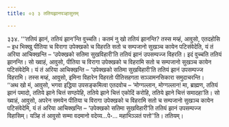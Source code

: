 ```yaml
---
title: ०३ ३ ततियझानपञ्हासुत्तम्

---
```


३३४. ‘‘‘ततियं झानं, ततियं झान’न्ति वुच्चति। कतमं नु खो ततियं झानन्ति? तस्स मय्हं, आवुसो, एतदहोसि – इध भिक्खु पीतिया च विरागा उपेक्खको च विहरति सतो च सम्पजानो सुखञ्च कायेन पटिसंवेदेति, यं तं अरिया आचिक्खन्ति – ‘उपेक्खको सतिमा सुखविहारी’ति ततियं झानं उपसम्पज्ज विहरति। इदं वुच्चति ततियं झानन्ति। सो ख्वाहं, आवुसो, पीतिया च विरागा उपेक्खको च विहरामि सतो च सम्पजानो सुखञ्च कायेन पटिसंवेदेमि। यं तं अरिया आचिक्खन्ति – ‘उपेक्खको सतिमा सुखविहारी’ति ततियं झानं उपसम्पज्ज विहरामि। तस्स मय्हं, आवुसो, इमिना विहारेन विहरतो पीतिसहगता सञ्ञामनसिकारा समुदाचरन्ति।  
‘‘अथ खो मं, आवुसो, भगवा इद्धिया उपसङ्कमित्वा एतदवोच – ‘मोग्गल्लान, मोग्गल्लान! मा, ब्राह्मण, ततियं झानं पमादो, ततिये झाने चित्तं सण्ठपेहि, ततिये झाने चित्तं एकोदिं करोहि, ततिये झाने चित्तं समादहा’ति। सो ख्वाहं, आवुसो, अपरेन समयेन पीतिया च विरागा उपेक्खको च विहरामि सतो च सम्पजानो सुखञ्च कायेन पटिसंवेदेमि, यं तं अरिया आचिक्खन्ति – ‘उपेक्खको सतिमा सुखविहारी’ति ततियं झानं उपसम्पज्ज विहासिम्। यञ्हि तं आवुसो सम्मा वदमानो वदेय्य…पे॰… महाभिञ्ञतं पत्तो’’ति। ततियम्।  

